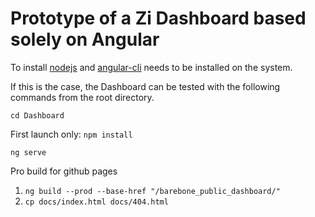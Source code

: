 # Prototype of a Zi Dashboard based solely on Angular

To install [nodejs](https://nodejs.org/en/download/) and [angular-cli](https://cli.angular.io/) needs to be installed on the system.

If this is the case, the Dashboard can be tested with the following commands from the root directory.

`cd Dashboard`

First launch only: `npm install`

`ng serve`

Pro build for github pages

1. `ng build --prod --base-href "/barebone_public_dashboard/"`
2. `cp docs/index.html docs/404.html`